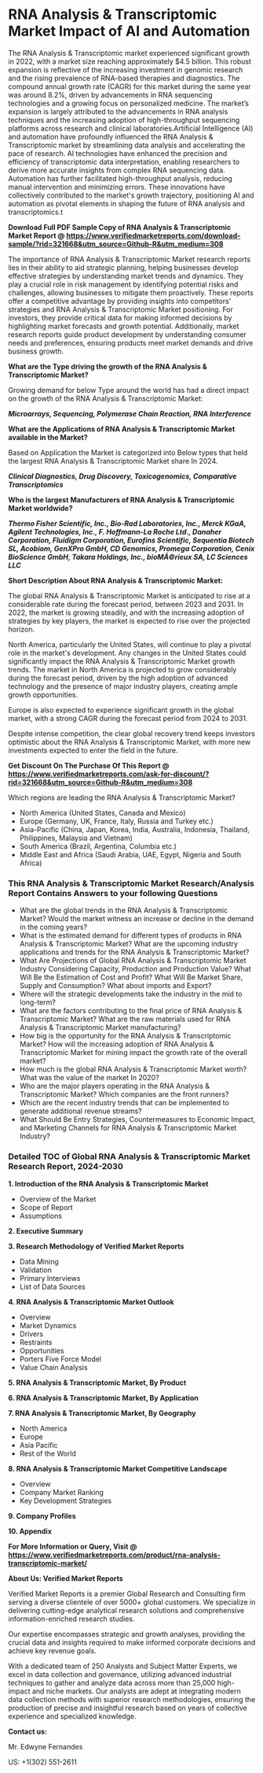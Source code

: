 <meta name="title" content="Global RNA Analysis & Transcriptomic Market Impact of AI and Automation"><meta name="description" content="The RNA Analysis & Transcriptomic market experienced significant growth in 2022, with a market size reaching approximately $4.5 billion. This robust expansion is reflecti"><meta name="title" content="RNA Analysis & Transcriptomic Market Size, Share, Scope, Trends, Growth, Opportunities, Analysis, Forecast"><h1>RNA Analysis & Transcriptomic Market Impact of AI and Automation</h1>The RNA Analysis & Transcriptomic market experienced significant growth in 2022, with a market size reaching approximately $4.5 billion. This robust expansion is reflective of the increasing investment in genomic research and the rising prevalence of RNA-based therapies and diagnostics. The compound annual growth rate (CAGR) for this market during the same year was around 8.2%, driven by advancements in RNA sequencing technologies and a growing focus on personalized medicine. The market’s expansion is largely attributed to the advancements in RNA analysis techniques and the increasing adoption of high-throughput sequencing platforms across research and clinical laboratories.Artificial Intelligence (AI) and automation have profoundly influenced the RNA Analysis & Transcriptomic market by streamlining data analysis and accelerating the pace of research. AI technologies have enhanced the precision and efficiency of transcriptomic data interpretation, enabling researchers to derive more accurate insights from complex RNA sequencing data. Automation has further facilitated high-throughput analysis, reducing manual intervention and minimizing errors. These innovations have collectively contributed to the market's growth trajectory, positioning AI and automation as pivotal elements in shaping the future of RNA analysis and transcriptomics.t</p><p id="" class=""><strong>Download Full PDF Sample Copy of RNA Analysis & Transcriptomic Market Report @ <a href="https://www.verifiedmarketreports.com/download-sample/?rid=321668&utm_source=Github-R&utm_medium=308" target="_blank">https://www.verifiedmarketreports.com/download-sample/?rid=321668&utm_source=Github-R&utm_medium=308</a></strong></p><p>The importance of&nbsp;RNA Analysis & Transcriptomic Market research reports lies in their ability to aid strategic planning, helping businesses develop effective strategies by understanding market trends and dynamics. They play a crucial role in risk management by identifying potential risks and challenges, allowing businesses to mitigate them proactively. These reports offer a competitive advantage by providing insights into competitors' strategies and RNA Analysis & Transcriptomic Market positioning. For investors, they provide critical data for making informed decisions by highlighting market forecasts and growth potential. Additionally, market research reports guide product development by understanding consumer needs and preferences, ensuring products meet market demands and drive business growth.</p><p><strong>What are the&nbsp;Type driving the growth of the RNA Analysis & Transcriptomic Market?</strong></p><p id="" class="">Growing demand for below Type around the world has had a direct impact on the growth of the RNA Analysis & Transcriptomic Market:</p><em><strong>Microarrays, Sequencing, Polymerase Chain Reaction, RNA Interference</strong></em></p><strong>What are the&nbsp;Applications&nbsp;of RNA Analysis & Transcriptomic Market available in the Market?</strong></p><p id="" class="">Based on Application the Market is categorized into Below types that held the largest RNA Analysis & Transcriptomic Market share In 2024.</p><em><strong>Clinical Diagnostics, Drug Discovery, Toxicogenomics, Comparative Transcriptomics</strong></em></p><strong>Who is the largest Manufacturers of RNA Analysis & Transcriptomic Market worldwide?</strong></p><p><em><strong>Thermo Fisher Scientific, Inc., Bio-Rad Laboratories, Inc., Merck KGaA, Agilent Technologies, Inc., F. Hoffmann-La Roche Ltd., Danaher Corporation, Fluidigm Corporation, Eurofins Scientific, Sequentia Biotech SL, Acobiom, GenXPro GmbH, CD Genomics, Promega Corporation, Cenix BioScience GmbH, Takara Holdings, Inc., bioMÃ©rieux SA, LC Sciences LLC</strong></em></p><p id="" class=""><strong>Short Description About RNA Analysis & Transcriptomic Market:</strong></p><p>The global RNA Analysis & Transcriptomic Market is anticipated to rise at a considerable rate during the forecast period, between 2023 and 2031. In 2022, the market is growing steadily, and with the increasing adoption of strategies by key players, the market is expected to rise over the projected horizon.</p><p>North America, particularly the United States, will continue to play a pivotal role in the market's development. Any changes in the United States could significantly impact the RNA Analysis & Transcriptomic Market growth trends. The market in North America is projected to grow considerably during the forecast period, driven by the high adoption of advanced technology and the presence of major industry players, creating ample growth opportunities.</p><p>Europe is also expected to experience significant growth in the global market, with a strong CAGR during the forecast period from 2024 to 2031.</p><p>Despite intense competition, the clear global recovery trend keeps investors optimistic about the RNA Analysis & Transcriptomic Market, with more new investments expected to enter the field in the future.</p><p id="" class=""><strong>Get Discount On The Purchase Of This Report @ <a href="https://www.verifiedmarketreports.com/ask-for-discount/?rid=321668&utm_source=Github-R&utm_medium=308" target="_blank">https://www.verifiedmarketreports.com/ask-for-discount/?rid=321668&utm_source=Github-R&utm_medium=308</a></strong></p>Which regions are leading the RNA Analysis & Transcriptomic Market?</p><ul><li>North America (United States, Canada and Mexico)</li><li>Europe (Germany, UK, France, Italy, Russia and Turkey etc.)</li><li>Asia-Pacific (China, Japan, Korea, India, Australia, Indonesia, Thailand, Philippines, Malaysia and Vietnam)</li><li>South America (Brazil, Argentina, Columbia etc.)</li><li>Middle East and Africa (Saudi Arabia, UAE, Egypt, Nigeria and South Africa)</li></ul><h3 id="" class="">This RNA Analysis & Transcriptomic Market Research/Analysis Report Contains Answers to your following Questions</h3><ul><li>What are the global trends in the RNA Analysis & Transcriptomic Market? Would the market witness an increase or decline in the demand in the coming years?</li><li>What is the estimated demand for different types of products in RNA Analysis & Transcriptomic Market? What are the upcoming industry applications and trends for the RNA Analysis & Transcriptomic Market?</li><li>What Are Projections of Global RNA Analysis & Transcriptomic Market Industry Considering Capacity, Production and Production Value? What Will Be the Estimation of Cost and Profit? What Will Be Market Share, Supply and Consumption? What about imports and Export?</li><li>Where will the strategic developments take the industry in the mid to long-term?</li><li>What are the factors contributing to the final price of RNA Analysis & Transcriptomic Market? What are the raw materials used for RNA Analysis & Transcriptomic Market manufacturing?</li><li>How big is the opportunity for the RNA Analysis & Transcriptomic Market? How will the increasing adoption of RNA Analysis & Transcriptomic Market for mining impact the growth rate of the overall market?</li><li>How much is the global RNA Analysis & Transcriptomic Market worth? What was the value of the market In 2020?</li><li>Who are the major players operating in the RNA Analysis & Transcriptomic Market? Which companies are the front runners?</li><li>Which are the recent industry trends that can be implemented to generate additional revenue streams?</li><li>What Should Be Entry Strategies, Countermeasures to Economic Impact, and Marketing Channels for RNA Analysis & Transcriptomic Market Industry?</li></ul><h3 id="" class="">Detailed TOC of Global RNA Analysis & Transcriptomic Market Research Report, 2024-2030</h3><p id="" class=""><strong>1. Introduction of the RNA Analysis & Transcriptomic Market</strong></p><ul><li>Overview of the Market</li><li>Scope of Report</li><li>Assumptions</li></ul><p id="" class=""><strong>2. Executive Summary</strong></p><p id="" class=""><strong>3. Research Methodology of Verified Market Reports</strong></p><ul><li>Data Mining</li><li>Validation</li><li>Primary Interviews</li><li>List of Data Sources</li></ul><p id="" class=""><strong>4. RNA Analysis & Transcriptomic Market Outlook</strong></p><ul><li>Overview</li><li>Market Dynamics</li><li>Drivers</li><li>Restraints</li><li>Opportunities</li><li>Porters Five Force Model</li><li>Value Chain Analysis</li></ul><p id="" class=""><strong>5. RNA Analysis & Transcriptomic Market, By Product</strong></p><p id="" class=""><strong>6. RNA Analysis & Transcriptomic Market, By Application</strong></p><p id="" class=""><strong>7. RNA Analysis & Transcriptomic Market, By Geography</strong></p><ul><li>North America</li><li>Europe</li><li>Asia Pacific</li><li>Rest of the World</li></ul><p id="" class=""><strong>8. RNA Analysis & Transcriptomic Market Competitive Landscape</strong></p><ul><li>Overview</li><li>Company Market Ranking</li><li>Key Development Strategies</li></ul><p id="" class=""><strong>9. Company Profiles</strong></p><p id="" class=""><strong>10. Appendix</strong></p><p id="" class=""><strong>For More Information or Query, Visit @ <a href="https://www.verifiedmarketreports.com/product/rna-analysis-transcriptomic-market/" target="_blank">https://www.verifiedmarketreports.com/product/rna-analysis-transcriptomic-market/</a></strong></p><p id="" class=""><strong>About Us: Verified Market Reports</strong></p><p id="" class="">Verified Market Reports is a premier Global Research and Consulting firm serving a diverse clientele of over 5000+ global customers. We specialize in delivering cutting-edge analytical research solutions and comprehensive information-enriched research studies.</p><p id="" class="">Our expertise encompasses strategic and growth analyses, providing the crucial data and insights required to make informed corporate decisions and achieve key revenue goals.</p><p id="" class="">With a dedicated team of 250 Analysts and Subject Matter Experts, we excel in data collection and governance, utilizing advanced industrial techniques to gather and analyze data across more than 25,000 high-impact and niche markets. Our analysts are adept at integrating modern data collection methods with superior research methodologies, ensuring the production of precise and insightful research based on years of collective experience and specialized knowledge.</p><p id="" class=""><strong>Contact us:</strong></p><p id="" class="">Mr. Edwyne Fernandes</p><p id="" class="">US: +1(302) 551-2611</p>